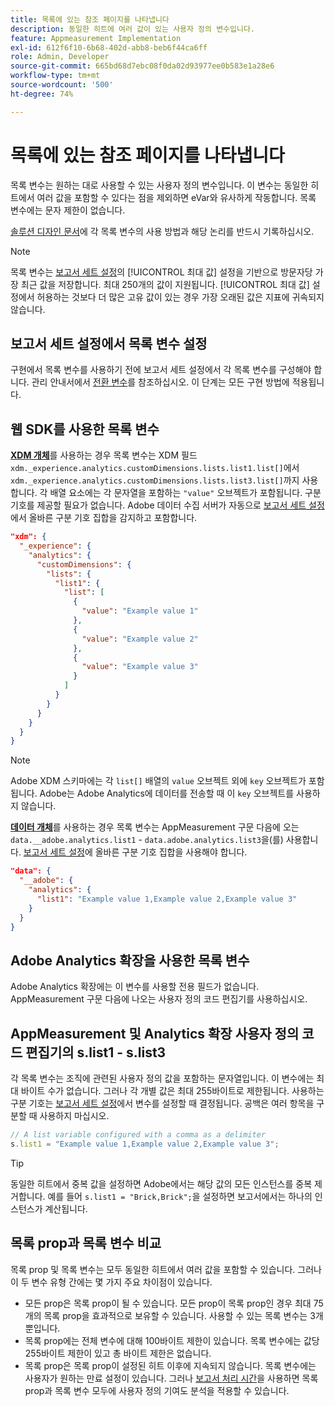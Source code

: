 ```yaml
---
title: 목록에 있는 참조 페이지를 나타냅니다
description: 동일한 히트에 여러 값이 있는 사용자 정의 변수입니다.
feature: Appmeasurement Implementation
exl-id: 612f6f10-6b68-402d-abb8-beb6f44ca6ff
role: Admin, Developer
source-git-commit: 665bd68d7ebc08f0da02d93977ee0b583e1a28e6
workflow-type: tm+mt
source-wordcount: '500'
ht-degree: 74%

---
```


# 목록에 있는 참조 페이지를 나타냅니다

목록 변수는 원하는 대로 사용할 수 있는 사용자 정의 변수입니다. 이 변수는 동일한 히트에서 여러 값을 포함할 수 있다는 점을 제외하면 eVar와 유사하게 작동합니다. 목록 변수에는 문자 제한이 없습니다.

[솔루션 디자인 문서](../../prepare/solution-design.md)에 각 목록 변수의 사용 방법과 해당 논리를 반드시 기록하십시오.

>[!NOTE]
>
>목록 변수는 [보고서 세트 설정](/help/admin/admin/c-manage-report-suites/c-edit-report-suites/conversion-var-admin/list-var-admin.md)의 [!UICONTROL 최대 값] 설정을 기반으로 방문자당 가장 최근 값을 저장합니다. 최대 250개의 값이 지원됩니다. [!UICONTROL 최대 값] 설정에서 허용하는 것보다 더 많은 고유 값이 있는 경우 가장 오래된 값은 지표에 귀속되지 않습니다.

## 보고서 세트 설정에서 목록 변수 설정

구현에서 목록 변수를 사용하기 전에 보고서 세트 설정에서 각 목록 변수를 구성해야 합니다. 관리 안내서에서 [전환 변수](/help/admin/admin/c-manage-report-suites/c-edit-report-suites/conversion-var-admin/list-var-admin.md)를 참조하십시오. 이 단계는 모든 구현 방법에 적용됩니다.

## 웹 SDK를 사용한 목록 변수

[**XDM 개체**](/help/implement/aep-edge/xdm-var-mapping.md)&#x200B;를 사용하는 경우 목록 변수는 XDM 필드 `xdm._experience.analytics.customDimensions.lists.list1.list[]`에서 `xdm._experience.analytics.customDimensions.lists.list3.list[]`까지 사용합니다. 각 배열 요소에는 각 문자열을 포함하는 `"value"` 오브젝트가 포함됩니다. 구분 기호를 제공할 필요가 없습니다. Adobe 데이터 수집 서버가 자동으로 [보고서 세트 설정](/help/admin/admin/c-manage-report-suites/c-edit-report-suites/conversion-var-admin/list-var-admin.md)에서 올바른 구분 기호 집합을 감지하고 포함합니다.

```json
"xdm": {
  "_experience": {
    "analytics": {
      "customDimensions": {
        "lists": {
          "list1": {
            "list": [
              {
                "value": "Example value 1"
              },
              {
                "value": "Example value 2"
              },
              {
                "value": "Example value 3"
              }
            ]
          }
        }
      }
    }
  }
}
```

>[!NOTE]
>
>Adobe XDM 스키마에는 각 `list[]` 배열의 `value` 오브젝트 외에 `key` 오브젝트가 포함됩니다. Adobe는 Adobe Analytics에 데이터를 전송할 때 이 `key` 오브젝트를 사용하지 않습니다.

[**데이터 개체**](/help/implement/aep-edge/data-var-mapping.md)&#x200B;를 사용하는 경우 목록 변수는 AppMeasurement 구문 다음에 오는 `data.__adobe.analytics.list1` - `data.adobe.analytics.list3`을(를) 사용합니다. [보고서 세트 설정](/help/admin/admin/c-manage-report-suites/c-edit-report-suites/conversion-var-admin/list-var-admin.md)에 올바른 구분 기호 집합을 사용해야 합니다.

```json
"data": {
  "__adobe": {
    "analytics": {
      "list1": "Example value 1,Example value 2,Example value 3"
    }
  }
}
```

## Adobe Analytics 확장을 사용한 목록 변수

Adobe Analytics 확장에는 이 변수를 사용할 전용 필드가 없습니다. AppMeasurement 구문 다음에 나오는 사용자 정의 코드 편집기를 사용하십시오.

## AppMeasurement 및 Analytics 확장 사용자 정의 코드 편집기의 s.list1 - s.list3

각 목록 변수는 조직에 관련된 사용자 정의 값을 포함하는 문자열입니다. 이 변수에는 최대 바이트 수가 없습니다. 그러나 각 개별 값은 최대 255바이트로 제한됩니다. 사용하는 구분 기호는 [보고서 세트 설정](/help/admin/admin/c-manage-report-suites/c-edit-report-suites/conversion-var-admin/list-var-admin.md)에서 변수를 설정할 때 결정됩니다. 공백은 여러 항목을 구분할 때 사용하지 마십시오.

```js
// A list variable configured with a comma as a delimiter
s.list1 = "Example value 1,Example value 2,Example value 3";
```

>[!TIP]
>
>동일한 히트에서 중복 값을 설정하면 Adobe에서는 해당 값의 모든 인스턴스를 중복 제거합니다. 예를 들어 `s.list1 = "Brick,Brick";`을 설정하면 보고서에서는 하나의 인스턴스가 계산됩니다.

## 목록 prop과 목록 변수 비교

목록 prop 및 목록 변수는 모두 동일한 히트에서 여러 값을 포함할 수 있습니다. 그러나 이 두 변수 유형 간에는 몇 가지 주요 차이점이 있습니다.

* 모든 prop은 목록 prop이 될 수 있습니다. 모든 prop이 목록 prop인 경우 최대 75개의 목록 prop을 효과적으로 보유할 수 있습니다. 사용할 수 있는 목록 변수는 3개뿐입니다.
* 목록 prop에는 전체 변수에 대해 100바이트 제한이 있습니다. 목록 변수에는 값당 255바이트 제한이 있고 총 바이트 제한은 없습니다.
* 목록 prop은 목록 prop이 설정된 히트 이후에 지속되지 않습니다. 목록 변수에는 사용자가 원하는 만료 설정이 있습니다. 그러나 [보고서 처리 시간](/help/components/vrs/vrs-report-time-processing.md)을 사용하면 목록 prop과 목록 변수 모두에 사용자 정의 기여도 분석을 적용할 수 있습니다.
